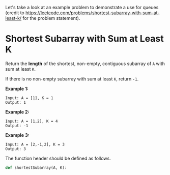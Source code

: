 Let's take a look at an example problem to demonstrate a use for queues (credit to https://leetcode.com/problems/shortest-subarray-with-sum-at-least-k/ for the problem statement).

# Shortest Subarray with Sum at Least K

Return the **length** of the shortest, non-empty, contiguous subarray of `A` with sum at least `K`.

If there is no non-empty subarray with sum at least `K`, return `-1`.

**Example 1:**

```
Input: A = [1], K = 1
Output: 1
```

**Example 2:**

```
Input: A = [1,2], K = 4
Output: -1
```

**Example 3:**

```
Input: A = [2,-1,2], K = 3
Output: 3
```

The function header should be defined as follows.

```python
def shortestSubarray(A, K):
```



